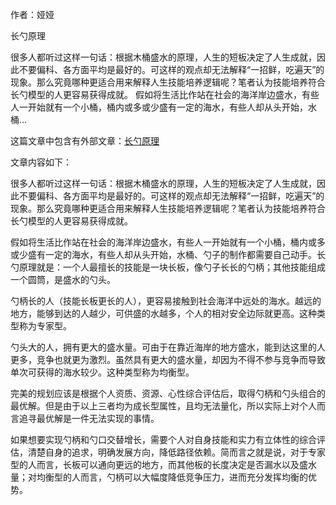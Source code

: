 作者：娅娅

长勺原理

很多人都听过这样一句话：根据木桶盛水的原理，人生的短板决定了人生成就，因此不要偏科、各方面平均是最好的。可这样的观点却无法解释“一招鲜，吃遍天”的现象。那么究竟哪种更适合用来解释人生技能培养逻辑呢？笔者认为技能培养符合长勺模型的人更容易获得成就。 假如将生活比作站在社会的海洋岸边盛水，有些人一开始就有一个小桶，桶内或多或少盛有一定的海水，有些人却从头开始，水桶...

这篇文章中包含有外部文章：[长勺原理](https://articles.zsxq.com/id_whdq1r1d8rpm.html)

文章内容如下：

很多人都听过这样一句话：根据木桶盛水的原理，人生的短板决定了人生成就，因此不要偏科、各方面平均是最好的。可这样的观点却无法解释“一招鲜，吃遍天”的现象。那么究竟哪种更适合用来解释人生技能培养逻辑呢？笔者认为技能培养符合长勺模型的人更容易获得成就。

假如将生活比作站在社会的海洋岸边盛水，有些人一开始就有一个小桶，桶内或多或少盛有一定的海水，有些人却从头开始，水桶、勺子的制作都需要自己动手。长勺原理就是：一个人最擅长的技能是一块长板，像勺子长长的勺柄；其他技能组成一个圆筒，是盛水的勺头。

勺柄长的人（技能长板更长的人），更容易接触到社会海洋中远处的海水。越远的地方，能够到达的人越少，可供盛的水越多，个人的相对安全边际就更高。这种类型称为专家型。

勺头大的人，拥有更大的盛水量。可由于在靠近海岸的地方盛水，能到达这里的人更多，竞争也就更为激烈。虽然具有更大的盛水量，却因为不得不参与竞争而导致单次可获得的海水较少。这种类型称为均衡型。

完美的规划应该是根据个人资质、资源、心性综合评估后，取得勺柄和勺头组合的最优解。但是由于以上三者均为成长型属性，且均无法量化，所以实际上对个人而言追寻最优解是一件无法实现的事情。

如果想要实现勺柄和勺口交替增长，需要个人对自身技能和实力有立体性的综合评估，清楚自身的追求，明确发展方向，降低路径依赖。简而言之就是说，对于专家型的人而言，长板可以通向更远的地方，而其他板的长度决定是否漏水以及盛水量；对均衡型的人而言，勺柄可以大幅度降低竞争压力，进而充分发挥均衡的优势。
